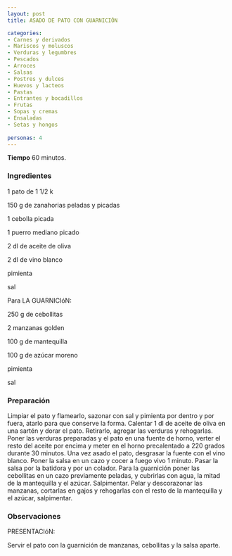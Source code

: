 ```yaml
---
layout: post
title: ASADO DE PATO CON GUARNICIÓN

categories:
- Carnes y derivados
- Mariscos y moluscos
- Verduras y legumbres
- Pescados
- Arroces
- Salsas
- Postres y dulces
- Huevos y lacteos
- Pastas
- Entrantes y bocadillos
- Frutas
- Sopas y cremas
- Ensaladas
- Setas y hongos
 
personas: 4 
---
```

<b>Tiempo</b> 60 minutos.

<h3>Ingredientes</h3>
1 pato de 1 1/2 k

150 g de zanahorias peladas y picadas

1 cebolla picada

1 puerro mediano picado

2 dl de aceite de oliva

2 dl de vino blanco

pimienta

sal

Para LA GUARNICIóN:

250 g de cebollitas

2 manzanas golden

100 g de mantequilla

100 g de azúcar moreno

pimienta

sal

<h3>Preparación</h3>
Limpiar el pato y flamearlo, sazonar con sal y pimienta por dentro y por fuera, atarlo para que conserve la forma. Calentar 1 dl de aceite de oliva en una sartén y dorar el pato. Retirarlo, agregar las verduras y rehogarlas. Poner las verduras preparadas y el pato en una fuente de horno, verter el resto del aceite por encima y meter en el horno precalentado a 220 grados durante 30 minutos. Una vez asado el pato, desgrasar la fuente con el vino blanco. Poner la salsa en un cazo y cocer a fuego vivo 1 minuto. Pasar la salsa por la batidora y por un colador. Para la guarnición poner las cebollitas en un cazo previamente peladas, y cubrirlas con agua, la mitad de la mantequilla y el azúcar. Salpimentar. Pelar y descorazonar las manzanas, cortarlas en gajos y rehogarlas con el resto de la mantequilla y el azúcar, salpimentar.

<h3>Observaciones</h3>
PRESENTACIóN:

Servir el pato con la guarnición de manzanas, cebollitas y la salsa aparte.

